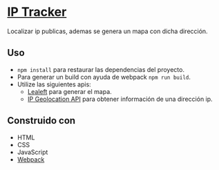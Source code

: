 # [IP Tracker](https://iptracker75.netlify.app/)
Localizar ip publicas, ademas se genera un mapa con dicha dirección.

## Uso 
- `npm install` para restaurar las dependencias del proyecto.  
- Para generar un build con ayuda de webpack `npm run build`.
- Utilize las siguientes apis: 
	- [Lealeft](https://leafletjs.com/) para generar el mapa.
	- [IP Geolocation API](https://geo.ipify.org/) para obtener información de una dirección ip.
 
## Construido con 

- HTML
- CSS
- JavaScript
- [Webpack](https://webpack.js.org/)
